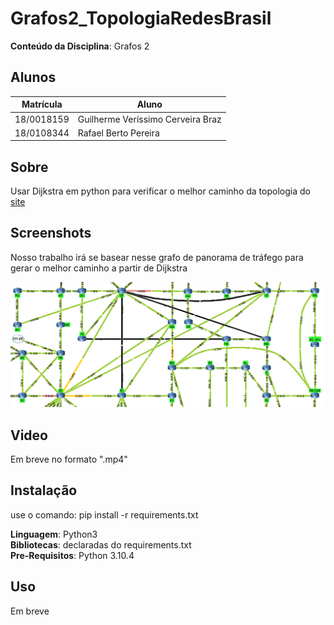 # Grafos2_TopologiaRedesBrasil

**Conteúdo da Disciplina**: Grafos 2<br>

## Alunos
|Matrícula | Aluno 
| -- | -- | 
| 18/0018159  |  Guilherme Veríssimo Cerveira Braz | 
| 18/0108344  |  Rafael Berto Pereira | 

## Sobre 
Usar Dijkstra em python para verificar o melhor caminho da topologia do [site](https://www.rnp.br/sistema-rnp/ferramentas/panorama-de-trafego)

## Screenshots
Nosso trabalho irá se basear nesse grafo de panorama de tráfego para gerar o melhor caminho a partir de Dijkstra


![Grafo Original](imagens/grafo_Internet.png)

## Video
Em breve no formato ".mp4"

## Instalação 
use o comando: pip install -r requirements.txt

**Linguagem**: Python3 <br>
**Bibliotecas**: declaradas do requirements.txt<br>
**Pre-Requisitos**: Python 3.10.4 <br>

## Uso 
Em breve



